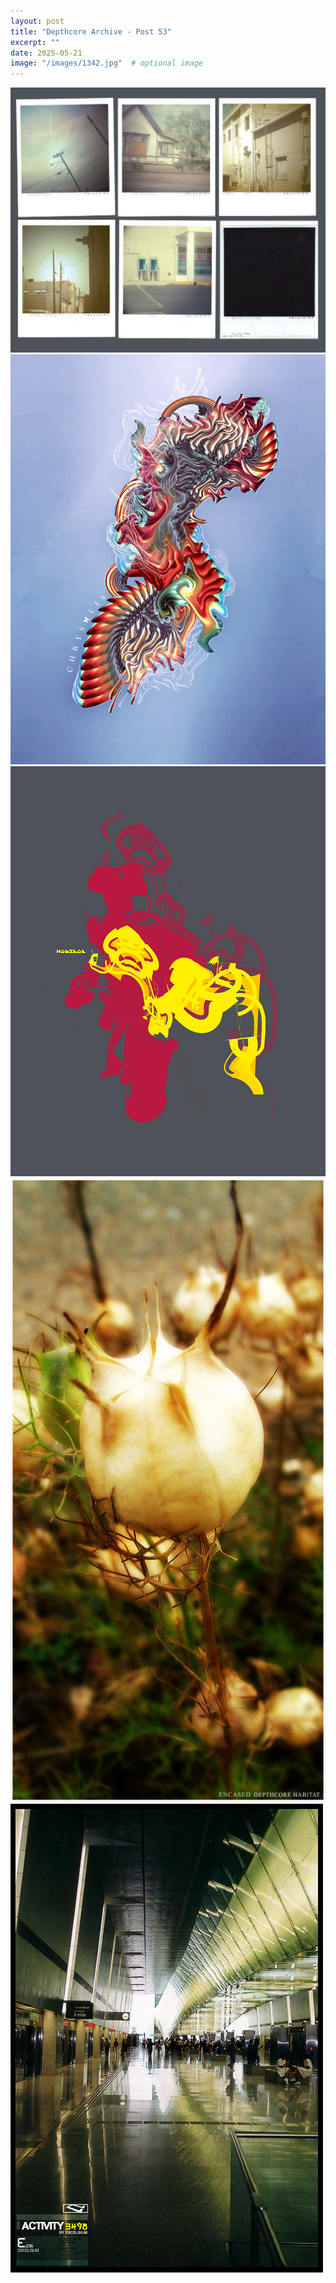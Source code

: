 ```yaml
---
layout: post
title: "Depthcore Archive - Post 53"
excerpt: ""
date: 2025-05-21
image: "/images/1342.jpg"  # optional image
---
```


<img src="/images/1342.jpg">
<img src="/images/1344.jpg" alt="1344.jpg"/>
<img src="/images/1345.jpg" alt="1345.jpg"/>
<img src="/images/1346.jpg" alt="1346.jpg"/>
<img src="/images/1349.jpg" alt="1349.jpg"/>
